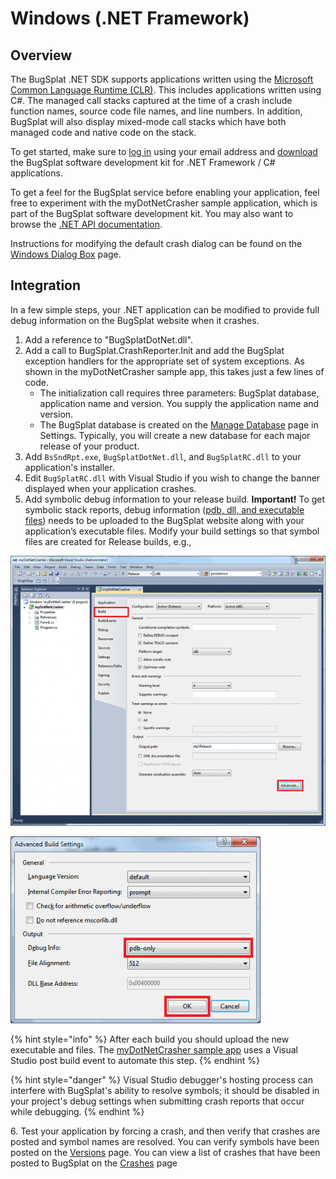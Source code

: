# Windows (.NET Framework)

## Overview

The BugSplat .NET SDK supports applications written using the [Microsoft Common Language Runtime (CLR)](https://docs.microsoft.com/en-us/dotnet/standard/clr). This includes applications written using C#. The managed call stacks captured at the time of a crash include function names, source code file names, and line numbers. In addition, BugSplat will also display mixed-mode call stacks which have both managed code and native code on the stack.

To get started, make sure to [log in](https://app.bugsplat.com/auth0/login) using your email address and [download](https://app.bugsplat.com/browse/download\_item.php?item=dotnet) the BugSplat software development kit for .NET Framework / C# applications.

To get a feel for the BugSplat service before enabling your application, feel free to experiment with the myDotNetCrasher sample application, which is part of the BugSplat software development kit. You may also want to browse the [.NET API documentation](https://www.bugsplat.com/platforms/net/api/).

Instructions for modifying the default crash dialog can be found on the [Windows Dialog Box](../../../../education/how-tos/customize-the-crash-dialog.md) page.

## Integration

In a few simple steps, your .NET application can be modified to provide full debug information on the BugSplat website when it crashes.

1. Add a reference to "BugSplatDotNet.dll".
2. Add a call to BugSplat.CrashReporter.Init and add the BugSplat exception handlers for the appropriate set of system exceptions. As shown in the myDotNetCrasher sample app, this takes just a few lines of code.
   * The initialization call requires three parameters: BugSplat database, application name and version. You supply the application name and version.
   * The BugSplat database is created on the [Manage Database](https://app.bugsplat.com/v2/settings/company/databases) page in Settings. Typically, you will create a new database for each major release of your product.
3. Add `BsSndRpt.exe`, `BugSplatDotNet.dll`, and `BugSplatRC.dll` to your application's installer.
4. Edit `BugSplatRC.dll` with Visual Studio if you wish to change the banner displayed when your application crashes.
5. Add symbolic debug information to your release build. **Important!** To get symbolic stack reports, debug information ([pdb, dll, and executable files](../../../../education/faq/using-sendpdbs-to-automatically-upload-symbol-files.md)) needs to be uploaded to the BugSplat website along with your application’s executable files. Modify your build settings so that symbol files are created for Release builds, e.g.,

![Build Settings for .NET Applications](../../../../.gitbook/assets/buildNet2-e14105434665201.png)

![Advanced Build Settings for .NET Applications](../../../../.gitbook/assets/buildNet3-11-e1410469012133.png)

{% hint style="info" %}
After each build you should upload the new executable and files. The [myDotNetCrasher sample app](windows-dot-net-framework.md) uses a Visual Studio post build event to automate this step.
{% endhint %}

{% hint style="danger" %}
Visual Studio debugger's hosting process can interfere with BugSplat's ability to resolve symbols; it should be disabled in your project's debug settings when submitting crash reports that occur while debugging.
{% endhint %}

6\. Test your application by forcing a crash, and then verify that crashes are posted and symbol names are resolved. You can verify symbols have been posted on the [Versions](https://app.bugsplat.com/v2/versions) page. You can view a list of crashes that have been posted to BugSplat on the [Crashes](https://app.bugsplat.com/v2/crashes) page
